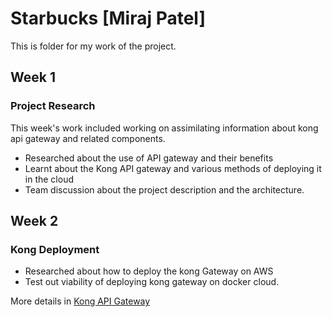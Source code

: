 # Starbucks [Miraj Patel]
This is folder for my work of the project.
## Week 1

### Project Research

This week's work included working on assimilating information about kong api gateway and related components.
* Researched about the use of API gateway and their benefits
* Learnt about the Kong API gateway and various methods of deploying it in the cloud
* Team discussion about the project description and the architecture.

## Week 2

### Kong Deployment

* Researched about how to deploy the kong Gateway on AWS
* Test out viability of deploying kong gateway on docker cloud.

More details in [Kong API Gateway](https://github.com/nguyensjsu/team281-cloudflare/blob/master/mirajp1/Deployment.md)


